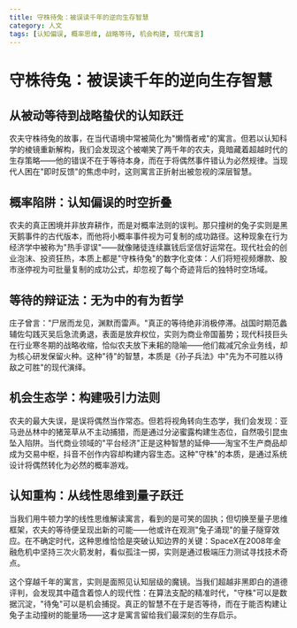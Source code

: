 ```yaml
---
title: 守株待兔：被误读千年的逆向生存智慧
category: 人文
tags: [认知偏误, 概率思维, 战略等待, 机会构建, 现代寓言]
---
```

# 守株待兔：被误读千年的逆向生存智慧

## 从被动等待到战略蛰伏的认知跃迁  
农夫守株待兔的故事，在当代语境中常被简化为"懒惰者戒"的寓言。但若以认知科学的棱镜重新解构，我们会发现这个被嘲笑了两千年的农夫，竟暗藏着超越时代的生存策略——他的错误不在于等待本身，而在于将偶然事件错认为必然规律。当现代人困在"即时反馈"的焦虑中时，这则寓言正折射出被忽视的深层智慧。

## 概率陷阱：认知偏误的时空折叠  
农夫的真正困境并非放弃耕作，而是对概率法则的误判。那只撞树的兔子实则是黑天鹅事件的古代版本，而他将小概率事件视为可复制的成功路径。这种现象在行为经济学中被称为"热手谬误"——就像赌徒连续赢钱后坚信好运常在。现代社会的创业泡沫、投资狂热，本质上都是"守株待兔"的数字化变体：人们将短视频爆款、股市涨停视为可批量复制的成功公式，却忽视了每个奇迹背后的独特时空场域。

## 等待的辩证法：无为中的有为哲学  
庄子曾言："尸居而龙见，渊默而雷声。"真正的等待绝非消极停滞。战国时期范蠡辅佐勾践灭吴后急流勇退，表面是放弃权位，实则为商业帝国蓄势；现代科技巨头在行业寒冬期的战略收缩，恰似农夫放下耒耜的隐喻——他们裁减冗余业务线，却为核心研发保留火种。这种"待"的智慧，本质是《孙子兵法》中"先为不可胜以待敌之可胜"的现代演绎。

## 机会生态学：构建吸引力法则  
农夫的最大失误，是误将偶然当作常态。但若将视角转向生态学，我们会发现：亚马逊丛林中的猪笼草从不主动捕猎，而是通过分泌蜜露构建生态位，自然吸引昆虫坠入陷阱。当代商业领域的"平台经济"正是这种智慧的延伸——淘宝不生产商品却成为交易中枢，抖音不创作内容却构建内容生态。这种"守株"的本质，是通过系统设计将偶然转化为必然的概率游戏。

## 认知重构：从线性思维到量子跃迁  
当我们用牛顿力学的线性思维解读寓言，看到的是可笑的固执；但切换至量子思维框架，农夫的等待便呈现出新的可能——他或许在观测"兔子涌现"的量子隧穿效应。在不确定时代，这种思维恰恰是突破认知边界的关键：SpaceX在2008年金融危机中坚持三次火箭发射，看似孤注一掷，实则是通过极端压力测试寻找技术奇点。

这个穿越千年的寓言，实则是面照见认知层级的魔镜。当我们超越非黑即白的道德评判，会发现其中蕴含着惊人的现代性：在算法支配的精准时代，"守株"可以是数据沉淀，"待兔"可以是机会捕捉。真正的智慧不在于是否等待，而在于能否构建让兔子主动撞树的能量场——这才是寓言留给我们最深刻的生存启示。